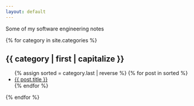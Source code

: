 ```yaml
---
layout: default
---
```


Some of my software engineering notes

{% for category in site.categories %}

<h2>{{ category | first | capitalize }}</h2>
  <ul>
  {% assign sorted = category.last | reverse %}
  {% for post in sorted %}
    <li><a href="{{ post.url }}">{{ post.title }}</a></li>
  {% endfor %}
  </ul>

{% endfor %}
